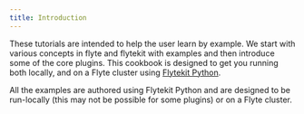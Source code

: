 ```yaml
---
title: Introduction
---
```


These tutorials are intended to help the user learn by example. We start with various concepts in flyte and flytekit with examples and then introduce some of the core plugins. This cookbook is designed to get you running both locally, and on a Flyte cluster using [Flytekit Python](https://github.com/lyft/flytekit).

All the examples are authored using Flytekit Python and are designed to be run-locally (this may not be possible for some plugins) or on a Flyte cluster.